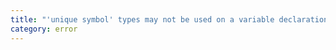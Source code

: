 ```yaml
---
title: "'unique symbol' types may not be used on a variable declaration with a binding name."
category: error
---
```


